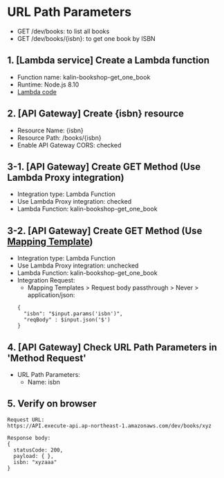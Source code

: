 # URL Path Parameters

- GET /dev/books: to list all books
- GET /dev/books/{isbn}: to get one book by ISBN

## 1. [Lambda service] Create a Lambda function

- Function name: kalin-bookshop-get_one_book
- Runtime: Node.js 8.10
- [Lambda code](lambda/kalin-bookshop-get_one_book/index.js)

## 2. [API Gateway] Create {isbn} resource

- Resource Name: {isbn}
- Resource Path: /books/{isbn}
- Enable API Gateway CORS: checked

## 3-1. [API Gateway] Create GET Method (Use Lambda Proxy integration)

- Integration type: Lambda Function
- Use Lambda Proxy integration: checked
- Lambda Function: kalin-bookshop-get_one_book

## 3-2. [API Gateway] Create GET Method (Use [Mapping Template](https://docs.aws.amazon.com/apigateway/latest/developerguide/api-gateway-mapping-template-reference.html))

- Integration type: Lambda Function
- Use Lambda Proxy integration: unchecked
- Lambda Function: kalin-bookshop-get_one_book
- Integration Request:
  - Mapping Templates > Request body passthrough > Never > application/json:
  ```
  {
    "isbn": "$input.params('isbn')",
    "reqBody" : $input.json('$')
  }
  ```

## 4. [API Gateway] Check URL Path Parameters in 'Method Request'

- URL Path Parameters:
  - Name: isbn

## 5. Verify on browser

```
Request URL:
https://API.execute-api.ap-northeast-1.amazonaws.com/dev/books/xyz

Response body:
{
  statusCode: 200,
  payload: { },
  isbn: "xyzaaa"
}
```
